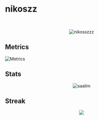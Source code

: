 # nikoszz

<br>

<p align="center"><img src="https://komarev.com/ghpvc/?username=danascape&style=flat-square" alt="nikosszzz" /><br></p>

## Metrics
![Metrics](https://github.com/nikosszzz/nikoszz/blob/main/github-metrics.svg)  

## Stats
<p align="center"><img src="https://github-readme-stats.vercel.app/api?username=nikosszzz&show_icons=true&count_private=true&theme=dark" alt="saalim" /></p>

## Streak
<p align="center"><img src="https://github-readme-streak-stats.herokuapp.com/?user=nikosszzz&theme=dark"/></p>

<br>
